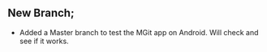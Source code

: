 ## New Branch; 

- Added a Master branch to test the MGit app on Android. Will check and see if it works.